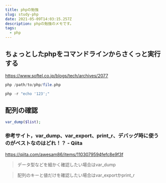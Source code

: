 ```yaml
---
title: phpの勉強
slug: study-php
date: 2021-05-09T14:03:15.257Z
description: phpの勉強のメモです。
tags:
  - php
---
```

## ちょっとしたphpをコマンドラインからさくっと実行する

<https://www.softel.co.jp/blogs/tech/archives/2077>

```php
php /path/to/php/file.php

php -r "echo '123';"
```

## 配列の確認

```php
var_dump($list);
```

### 参考サイト，var_dump、var_export、print_r、デバッグ時に使うのがベストなのはどれ！？ - Qiita
<https://qiita.com/awesam86/items/1103079594fefc8e9f3f>

>データ型などを細かく確認したい場合はvar_dump

>配列のキーと値だけを確認したい場合はvar_exportかprint_r
